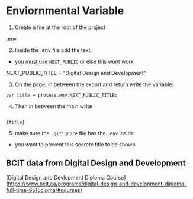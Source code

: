 # Enviornmental Variable 


1. Create a file at the root of the project 

.env

2. Inside the .env file add the text: 
- you must use `NEXT_PUBLIC` or else this wont work 

NEXT_PUBLIC_TITLE = "Digital Design and Development" 

3. On the page, in between the export and return write the variable: 
```
var title = process.env.NEXT_PUBLIC_TITLE; 
```

4. Then in between the main write 

```

{title}

```

5. make sure the `.gitignore` file has the `.env` inside 
- you want to prevent this secrete title to be shown 

## BCIT data from Digital Design and Development 
[Digital Design and Devlopment Diploma Course] 
(https://www.bcit.ca/programs/digital-design-and-development-diploma-full-time-6515dipma/#courses)


